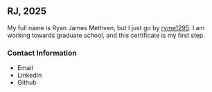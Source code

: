 ## RJ, 2025
My full name is Ryan James Methven, but I just go by [ryme1295](https://ryme1295.com). I am working towards graduate school, and this certificate is my first step. 

### Contact Information 
* Email
* LinkedIn
* Github
